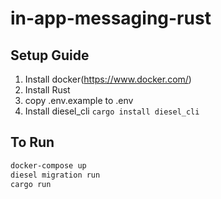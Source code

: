 # in-app-messaging-rust

## Setup Guide
1. Install docker(https://www.docker.com/)
2. Install Rust
3. copy .env.example to .env
4. Install diesel_cli ```cargo install diesel_cli```

## To Run
```bash
docker-compose up
diesel migration run
cargo run
```